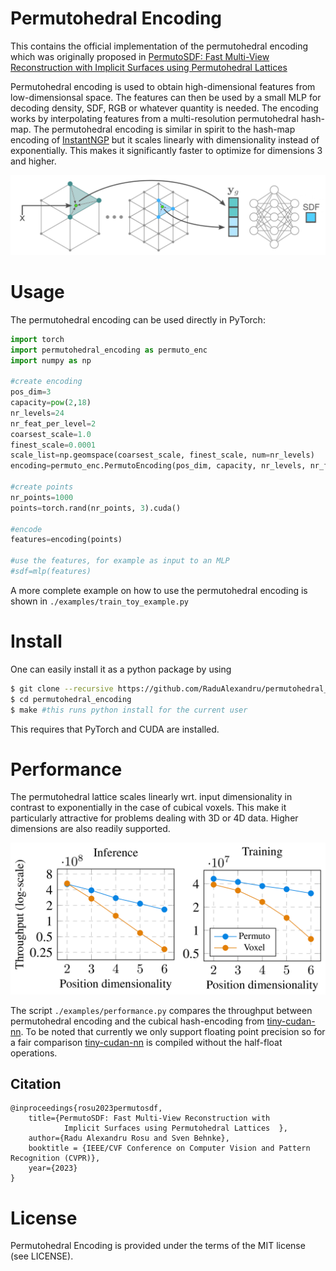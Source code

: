 # Permutohedral Encoding 

This contains the official implementation of the permutohedral encoding which was originally proposed in [PermutoSDF: Fast Multi-View Reconstruction with Implicit Surfaces using Permutohedral Lattices](https://arxiv.org/abs/2211.12562) 

Permutohedral encoding is used to obtain high-dimensional features from low-dimensionsal space. The features can then be used by a small MLP for decoding density, SDF, RGB or whatever quantity is needed. The encoding works by interpolating features from a multi-resolution permutohedral hash-map.
The permutohedral encoding is similar in spirit to the hash-map encoding of [InstantNGP] but it scales linearly with dimensionality instead of exponentially. This makes it significantly faster to optimize for dimensions 3 and higher. 


<p align="middle">
  <img src="imgs/drawing5_cropped_2_c_enchanced3c.png" width="550" />
</p>

# Usage

The permutohedral encoding can be used directly in PyTorch:

```py
import torch
import permutohedral_encoding as permuto_enc
import numpy as np

#create encoding
pos_dim=3
capacity=pow(2,18) 
nr_levels=24 
nr_feat_per_level=2 
coarsest_scale=1.0 
finest_scale=0.0001 
scale_list=np.geomspace(coarsest_scale, finest_scale, num=nr_levels)
encoding=permuto_enc.PermutoEncoding(pos_dim, capacity, nr_levels, nr_feat_per_level, scale_list)

#create points
nr_points=1000
points=torch.rand(nr_points, 3).cuda()

#encode
features=encoding(points)

#use the features, for example as input to an MLP
#sdf=mlp(features) 
```

A more complete example on how to use the permutohedral encoding is shown in `./examples/train_toy_example.py`

<!--
### Example 

SDF 
-->


# Install

One can easily install it as a python package by using

```sh
$ git clone --recursive https://github.com/RaduAlexandru/permutohedral_encoding
$ cd permutohedral_encoding
$ make #this runs python install for the current user
```

This requires that PyTorch and CUDA are installed. 


# Performance


The permutohedral lattice scales linearly wrt. input dimensionality in contrast to exponentially in the case of cubical voxels. This make it particularly attractive for problems dealing with 3D or 4D data. Higher dimensions are also readily supported. 
<p align="middle">
  <img src="imgs/perf.png" width="550" />
</p>

The script `./examples/performance.py` compares the throughput between permutohedral encoding and the cubical hash-encoding from [tiny-cudan-nn].
To be noted that currently we only support floating point precision so for a fair comparison [tiny-cudan-nn] is compiled without the half-float operations.


## Citation

```
@inproceedings{rosu2023permutosdf,
    title={PermutoSDF: Fast Multi-View Reconstruction with 
            Implicit Surfaces using Permutohedral Lattices  },
    author={Radu Alexandru Rosu and Sven Behnke},
    booktitle = {IEEE/CVF Conference on Computer Vision and Pattern Recognition (CVPR)},
    year={2023}
}
```

   [EasyPBR]: <https://github.com/RaduAlexandru/easy_pbr>
   [DataLoaders]: <https://github.com/RaduAlexandru/data_loaders>
   [InstantNGP]: <https://github.com/NVlabs/instant-ngp>
   [tiny-cudan-nn]: <https://github.com/NVlabs/tiny-cuda-nn> 










# License
Permutohedral Encoding is provided under the terms of the MIT license (see LICENSE).